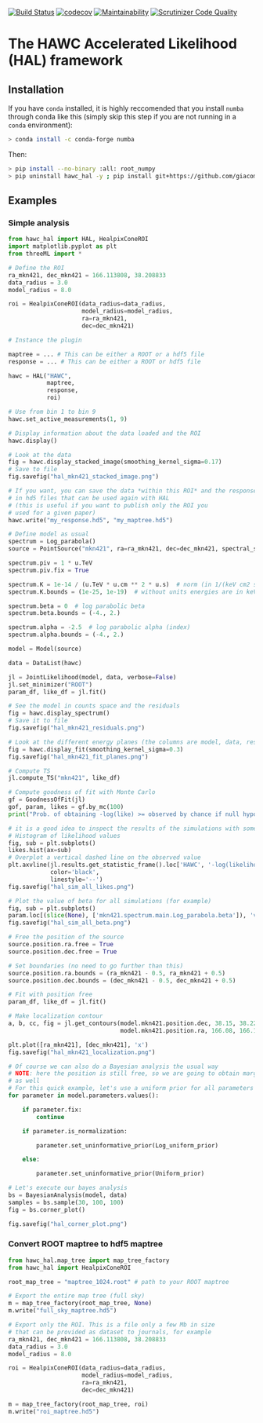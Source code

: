 [![Build Status](https://travis-ci.org/giacomov/hawc_hal.svg?branch=master)](https://travis-ci.org/giacomov/hawc_hal)
[![codecov](https://codecov.io/gh/giacomov/hawc_hal/branch/master/graph/badge.svg)](https://codecov.io/gh/giacomov/hawc_hal)
[![Maintainability](https://api.codeclimate.com/v1/badges/7a1c8e60a5cde4275292/maintainability)](https://codeclimate.com/github/giacomov/hawc_hal/maintainability)
[![Scrutinizer Code Quality](https://scrutinizer-ci.com/g/giacomov/hawc_hal/badges/quality-score.png?b=master)](https://scrutinizer-ci.com/g/giacomov/hawc_hal/?branch=master)

# The HAWC Accelerated Likelihood (HAL) framework

## Installation

If you have `conda` installed, it is highly reccomended that you install `numba` through conda like this (simply skip this step if you are not running in a `conda` environment):

```bash
> conda install -c conda-forge numba
```

Then:

```bash
> pip install --no-binary :all: root_numpy 
> pip uninstall hawc_hal -y ; pip install git+https://github.com/giacomov/hawc_hal.git
```

## Examples

### Simple analysis

```python
from hawc_hal import HAL, HealpixConeROI
import matplotlib.pyplot as plt
from threeML import *

# Define the ROI
ra_mkn421, dec_mkn421 = 166.113808, 38.208833
data_radius = 3.0
model_radius = 8.0

roi = HealpixConeROI(data_radius=data_radius,
                     model_radius=model_radius,
                     ra=ra_mkn421,
                     dec=dec_mkn421)

# Instance the plugin

maptree = ... # This can be either a ROOT or a hdf5 file
response = ... # This can be either a ROOT or hdf5 file

hawc = HAL("HAWC",
           maptree,
           response,
           roi)

# Use from bin 1 to bin 9
hawc.set_active_measurements(1, 9)

# Display information about the data loaded and the ROI
hawc.display()

# Look at the data
fig = hawc.display_stacked_image(smoothing_kernel_sigma=0.17)
# Save to file
fig.savefig("hal_mkn421_stacked_image.png")

# If you want, you can save the data *within this ROI* and the response
# in hd5 files that can be used again with HAL
# (this is useful if you want to publish only the ROI you
# used for a given paper)
hawc.write("my_response.hd5", "my_maptree.hd5")

# Define model as usual
spectrum = Log_parabola()
source = PointSource("mkn421", ra=ra_mkn421, dec=dec_mkn421, spectral_shape=spectrum)

spectrum.piv = 1 * u.TeV
spectrum.piv.fix = True

spectrum.K = 1e-14 / (u.TeV * u.cm ** 2 * u.s)  # norm (in 1/(keV cm2 s))
spectrum.K.bounds = (1e-25, 1e-19)  # without units energies are in keV

spectrum.beta = 0  # log parabolic beta
spectrum.beta.bounds = (-4., 2.)

spectrum.alpha = -2.5  # log parabolic alpha (index)
spectrum.alpha.bounds = (-4., 2.)

model = Model(source)

data = DataList(hawc)

jl = JointLikelihood(model, data, verbose=False)
jl.set_minimizer("ROOT")
param_df, like_df = jl.fit()

# See the model in counts space and the residuals
fig = hawc.display_spectrum()
# Save it to file
fig.savefig("hal_mkn421_residuals.png")

# Look at the different energy planes (the columns are model, data, residuals)
fig = hawc.display_fit(smoothing_kernel_sigma=0.3)
fig.savefig("hal_mkn421_fit_planes.png")

# Compute TS
jl.compute_TS("mkn421", like_df)

# Compute goodness of fit with Monte Carlo
gf = GoodnessOfFit(jl)
gof, param, likes = gf.by_mc(100)
print("Prob. of obtaining -log(like) >= observed by chance if null hypothesis is true: %.2f" % gof['HAWC'])

# it is a good idea to inspect the results of the simulations with some plots
# Histogram of likelihood values
fig, sub = plt.subplots()
likes.hist(ax=sub)
# Overplot a vertical dashed line on the observed value
plt.axvline(jl.results.get_statistic_frame().loc['HAWC', '-log(likelihood)'],
            color='black',
            linestyle='--')
fig.savefig("hal_sim_all_likes.png")

# Plot the value of beta for all simulations (for example)
fig, sub = plt.subplots()
param.loc[(slice(None), ['mkn421.spectrum.main.Log_parabola.beta']), 'value'].plot()
fig.savefig("hal_sim_all_beta.png")

# Free the position of the source
source.position.ra.free = True
source.position.dec.free = True

# Set boundaries (no need to go further than this)
source.position.ra.bounds = (ra_mkn421 - 0.5, ra_mkn421 + 0.5)
source.position.dec.bounds = (dec_mkn421 - 0.5, dec_mkn421 + 0.5)

# Fit with position free
param_df, like_df = jl.fit()

# Make localization contour
a, b, cc, fig = jl.get_contours(model.mkn421.position.dec, 38.15, 38.22, 10,
                                model.mkn421.position.ra, 166.08, 166.18, 10, )

plt.plot([ra_mkn421], [dec_mkn421], 'x')
fig.savefig("hal_mkn421_localization.png")

# Of course we can also do a Bayesian analysis the usual way
# NOTE: here the position is still free, so we are going to obtain marginals about that
# as well
# For this quick example, let's use a uniform prior for all parameters
for parameter in model.parameters.values():

    if parameter.fix:
        continue

    if parameter.is_normalization:

        parameter.set_uninformative_prior(Log_uniform_prior)

    else:

        parameter.set_uninformative_prior(Uniform_prior)

# Let's execute our bayes analysis
bs = BayesianAnalysis(model, data)
samples = bs.sample(30, 100, 100)
fig = bs.corner_plot()

fig.savefig("hal_corner_plot.png")
```

### Convert ROOT maptree to hdf5 maptree

```python
from hawc_hal.map_tree import map_tree_factory
from hawc_hal import HealpixConeROI

root_map_tree = "maptree_1024.root" # path to your ROOT maptree

# Export the entire map tree (full sky)
m = map_tree_factory(root_map_tree, None)
m.write("full_sky_maptree.hd5")

# Export only the ROI. This is a file only a few Mb in size
# that can be provided as dataset to journals, for example
ra_mkn421, dec_mkn421 = 166.113808, 38.208833
data_radius = 3.0
model_radius = 8.0

roi = HealpixConeROI(data_radius=data_radius,
                     model_radius=model_radius,
                     ra=ra_mkn421,
                     dec=dec_mkn421)

m = map_tree_factory(root_map_tree, roi)
m.write("roi_maptree.hd5")                

```
